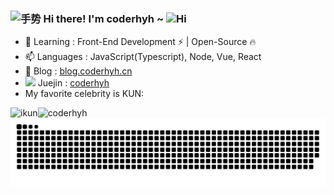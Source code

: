 <h3>
<img src="https://media.giphy.com/media/hvRJCLFzcasrR4ia7z/giphy.gif" width="25" alt="手势" />
Hi there! I'm coderhyh ~
<img src="https://emojis.slackmojis.com/emojis/images/1588866973/8934/hellokittydance.gif?1588866973" alt="Hi" width="30" />
</h3>

- 🌱 Learning : Front-End Development ⚡ | Open-Source 🔥
- 📫 Languages : JavaScript(Typescript), Node, Vue, React
- 🔭 Blog : [blog.coderhyh.cn](https://blog.coderhyh.cn/)
- <img width="18px" src="https://lf3-cdn-tos.bytescm.com/obj/static/xitu_juejin_web/6c61ae65d1c41ae8221a670fa32d05aa.svg" /> Juejin : [coderhyh](https://juejin.cn/user/1605753976925661)
- My favorite celebrity is KUN:
<div style="display: flex">
  <img alt="ikun" src="https://coderhyh.github.io/hyh-toolkit/ikun.svg" />
  <img src="https://count.getloli.com/get/@:coderhyh" alt="coderhyh" />
</div>
<picture>
  <source media="(prefers-color-scheme: dark)" srcset="https://raw.githubusercontent.com/coderhyh/coderhyh/output/github-contribution-grid-snake-dark.svg">
  <source media="(prefers-color-scheme: light)" srcset="https://raw.githubusercontent.com/coderhyh/coderhyh/output/github-contribution-grid-snake.svg">
  <img alt="github contribution grid snake animation" src="https://raw.githubusercontent.com/coderhyh/coderhyh/output/github-contribution-grid-snake.svg">
</picture>
